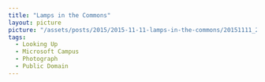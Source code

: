 ```yaml
---
title: "Lamps in the Commons"
layout: picture
picture: "/assets/posts/2015/2015-11-11-lamps-in-the-commons/20151111_221459939_iOS.jpg"
tags:
  - Looking Up
  - Microsoft Campus
  - Photograph
  - Public Domain
---
```

